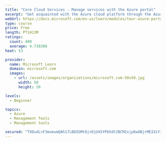 ```yaml
---
title: "Core Cloud Services - Manage services with the Azure portal"
excerpt: "Get acquainted with the Azure cloud platform through the Azure portal, where you create and manage all of your Azure resources."
webUrl: https://docs.microsoft.com/en-us/learn/modules/tour-azure-portal/
type: course
price: Free
length: PT1H13M
ratings:
  count: 409
  average: 4.738386
heat: 53

provider:
  name: Microsoft Learn
  domain: microsoft.com
  images:
    - url: /assets/images/organizations/microsoft.com-50x50.jpg
      width: 50
      height: 50

levels:
  - Beginner

topics:
  - Azure
  - Management Tools
  - Management tools

secured: "TXDudL+F3mxmumQAh17LBOZGMt8j+DjUXSYPb5dt2BCM2xjp6wOBjrMEIXiYI/8bOdHlGC/Piz69zVMfW7C6Zom3OGd563lTWk+UBH3ITWcg7s9bD5WrOc+1IWepKsyOwt2wc4a83hY4KAXLCREDEjD8KL8l2brLlgvaT2YZtDmdCtCeqHNUN93Amh/7gT40Z27p0j/zFiZRpbOIa6kz2yvrrmX1iqX/mQ5QFeJKZyVIufkoMp0jU4gq3/sUrD+pfwUEnS1BXtqkcJdEGanWqpObTKqmytN8ePrqPdntzNaxHwUmCw8VrkRDHDZ5yqrkHai+GuiHFa3HetmfXVy6+HMkiJx0amYs1NgtfnJFGN9EMwx2yNNmRp3i2h0kAJc9IUIhKsZq2axO8GZyNbDAKaMqX2BGEedRsl8qF2+rVfc=;wExm1VcD6l+7i7QtAAvNLw=="
---
```


